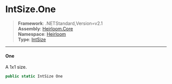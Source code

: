 # IntSize.One

> **Framework**: .NETStandard,Version=v2.1  
> **Assembly**: [Heirloom.Core][0]  
> **Namespace**: [Heirloom][0]  
> **Type**: [IntSize][1]  

--------------------------------------------------------------------------------

#### One

A 1x1 size.

```cs
public static IntSize One
```

[0]: ../Heirloom.Core.md
[1]: Heirloom.IntSize.md
